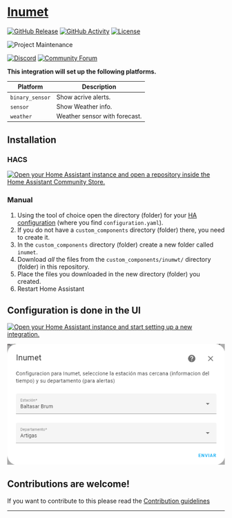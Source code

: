 # [Inumet][inumet]

[![GitHub Release][releases-shield]][releases]
[![GitHub Activity][commits-shield]][commits]
[![License][license-shield]](LICENSE)

![Project Maintenance][maintenance-shield]

[![Discord][discord-shield]][discord]
[![Community Forum][forum-shield]][forum]

**This integration will set up the following platforms.**

Platform | Description
-- | --
`binary_sensor` | Show acrive alerts.
`sensor` | Show Weather info.
`weather` | Weather sensor with forecast.

## Installation

### HACS

[![Open your Home Assistant instance and open a repository inside the Home Assistant Community Store.](https://my.home-assistant.io/badges/hacs_repository.svg)](https://my.home-assistant.io/redirect/hacs_repository/?owner=aronkahrs-us&repository=inumet-weather-ha&category=integration)

### Manual

1. Using the tool of choice open the directory (folder) for your [HA configuration](https://www.home-assistant.io/docs/configuration/) (where you find `configuration.yaml`).
2. If you do not have a `custom_components` directory (folder) there, you need to create it.
3. In the `custom_components` directory (folder) create a new folder called `inumet`.
4. Download _all_ the files from the `custom_components/inumwt/` directory (folder) in this repository.
5. Place the files you downloaded in the new directory (folder) you created.
6. Restart Home Assistant


## Configuration is done in the UI

[![Open your Home Assistant instance and start setting up a new integration.](https://my.home-assistant.io/badges/config_flow_start.svg)](https://my.home-assistant.io/redirect/config_flow_start/?domain=inumet)

![Config flow](https://github.com/aronkahrs-us/inumet-weather-ha/blob/main/step1.png?raw=true)
<!---->

## Contributions are welcome!

If you want to contribute to this please read the [Contribution guidelines](CONTRIBUTING.md)

***

[inumet]: https://github.com/aronkahrs-us/inumet-weather-ha
[commits-shield]: https://img.shields.io/github/commit-activity/y/aronkahrs-us/inumet-weather-ha.svg?style=for-the-badge
[commits]: https://github.com/aronkahrs-us/inumet-weather-ha/commits/main
[discord]: https://discord.gg/Qa5fW2R
[discord-shield]: https://img.shields.io/discord/330944238910963714.svg?style=for-the-badge
[forum-shield]: https://img.shields.io/badge/community-forum-brightgreen.svg?style=for-the-badge
[forum]: https://community.home-assistant.io/
[license-shield]: https://img.shields.io/github/license/ludeeus/integration_blueprint.svg?style=for-the-badge
[maintenance-shield]: https://img.shields.io/badge/maintainer-Aron%20Kahrs-blue.svg?style=for-the-badge
[releases-shield]: https://img.shields.io/github/release/aronkahrs-us/inumet-weather-ha.svg?style=for-the-badge
[releases]: https://github.com/aronkahrs-us/inumet-weather-ha/releases
[configimg]: (https://github.com/aronkahrs-us/inumet-weather-ha/blob/main/step1.png)
